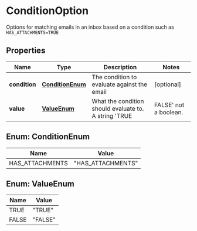 

# ConditionOption

Options for matching emails in an inbox based on a condition such as `HAS_ATTACHMENTS=TRUE`
## Properties

Name | Type | Description | Notes
------------ | ------------- | ------------- | -------------
**condition** | [**ConditionEnum**](#ConditionEnum) | The condition to evaluate against the email |  [optional]
**value** | [**ValueEnum**](#ValueEnum) | What the condition should evaluate to. A string &#39;TRUE|FALSE&#39; not a boolean. |  [optional]



## Enum: ConditionEnum

Name | Value
---- | -----
HAS_ATTACHMENTS | &quot;HAS_ATTACHMENTS&quot;



## Enum: ValueEnum

Name | Value
---- | -----
TRUE | &quot;TRUE&quot;
FALSE | &quot;FALSE&quot;



